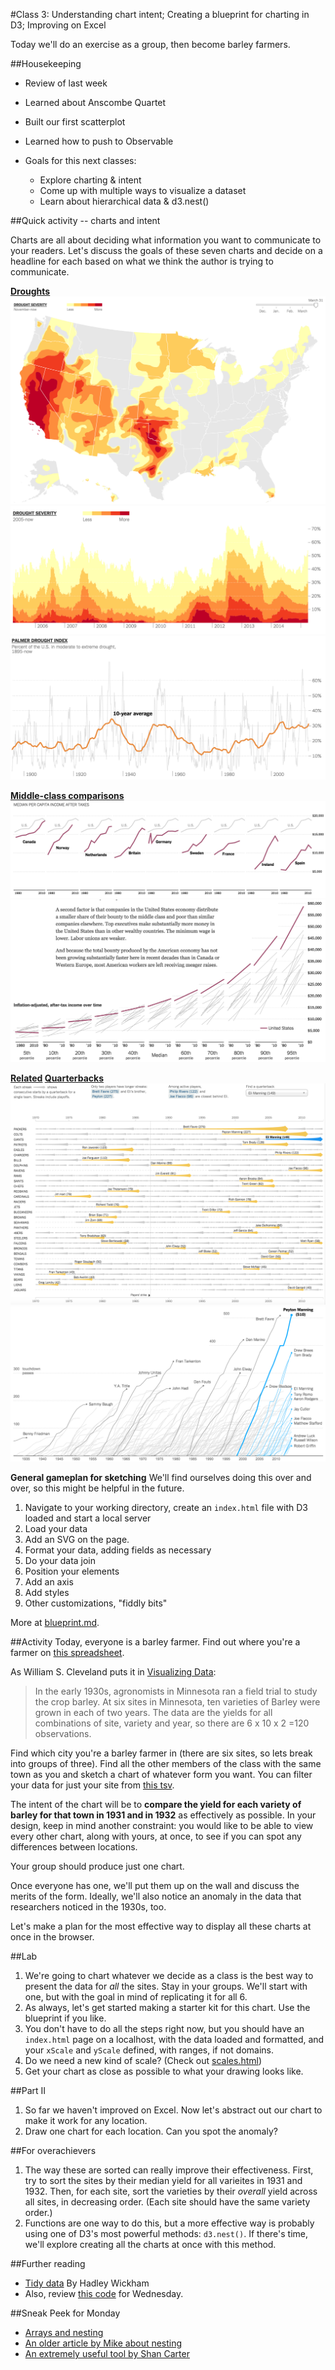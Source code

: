 #Class 3: Understanding chart intent; Creating a blueprint for charting in D3; Improving on Excel

Today we'll do an exercise as a group, then become barley farmers.

##Housekeeping

 * Review of last week
  * Learned about Anscombe Quartet
  * Built our first scatterplot
  * Learned how to push to Observable 

 * Goals for this next classes:
 	* Explore charting & intent
 	* Come up with multiple ways to visualize a dataset
 	* Learn about hierarchical data & d3.nest()


##Quick activity -- charts and intent

Charts are all about deciding what information you want to communicate to your readers. Let's discuss the goals of these seven charts and decide on a headline for each based on what we think the author is trying to communicate.

**[Droughts](http://www.nytimes.com/interactive/2014/upshot/mapping-the-spread-of-drought-across-the-us.html)**
<img src="images/drought1.png">
<img src="images/drought2.png">
<img src="images/drought3.png">

**[Middle-class comparisons](http://www.nytimes.com/2014/04/23/upshot/the-american-middle-class-is-no-longer-the-worlds-richest.html)**
<img src="images/middle-class-1.png">
<img src="images/middle-class-2.png">

**[Related](http://www.nytimes.com/newsgraphics/2013/09/28/eli-manning-milestone/) [Quarterbacks](http://www.nytimes.com/interactive/2014/10/19/upshot/peyton-manning-breaks-touchdown-passing-record.html)**
<img src="images/qb-streaks.png">
<img src="images/peyton-manning.png">


**General gameplan for sketching**
We'll find ourselves doing this over and over, so this might be helpful in the future.
 1. Navigate to your working directory, create an `index.html` file with D3 loaded and start a local server
 2. Load your data
 3. Add an SVG on the page.
 4. Format your data, adding fields as necessary
 5. Do your data join
 6. Position your elements 
 7. Add an axis
 8. Add styles
 9. Other customizations, "fiddly bits"

More at [blueprint.md](blueprint.md).

##Activity
Today, everyone is a barley farmer. Find out where you're a farmer on [this spreadsheet](https://docs.google.com/spreadsheets/d/1UFnNp1AShDhfVGlaxYY_rRAgM7VXigDmYv8usmufXn4/edit#gid=0).

As William S. Cleveland puts it in [Visualizing Data](https://books.google.com/books/about/Visualizing_Data.html?id=V-dQAAAAMAAJ):

 > In the early 1930s, agronomists in Minnesota ran a field trial to study the crop barley. At six sites in Minnesota, ten varieties of Barley were grown in each of two years. The data are the yields for all combinations of site, variety and year, so there are 6 x 10 x 2 =120 observations.

Find which city you're a barley farmer in (there are six sites, so lets break into groups of three). Find all the other members of the class with the same town as you and sketch a chart of whatever form you want. You can filter your data for just your site from [this tsv](barley.tsv).

The intent of the chart will be to **compare the yield for each variety of barley for that town in 1931 and in 1932** as effectively as possible. In your design, keep in mind another constraint: you would like to be able to view every other chart, along with yours, at once, to see if you can spot any differences between locations.

Your group should produce just one chart.

Once everyone has one, we'll put them up on the wall and discuss the merits of the form. Ideally, we'll also notice an anomaly in the data that researchers noticed in the 1930s, too.

Let's make a plan for the most effective way to display all these charts at once in the browser.  

##Lab
 1. We're going to chart whatever we decide as a class is the best way to present the data for *all* the sites. Stay in your groups. We'll start with one, but with the goal in mind of replicating it for all 6.
 2. As always, let's get started making a starter kit for this chart. Use the blueprint if you like.
 3. You don't have to do all the steps right now, but you should have an `index.html` page on a localhost, with the data loaded and formatted, and your `xScale` and `yScale` defined, with ranges, if not domains. 
 4. Do we need a new kind of scale? (Check out [scales.html](views/scales.html))
 5. Get your chart as close as possible to what your drawing looks like.

##Part II
 1. So far we haven't improved on Excel. Now let's abstract out our chart to make it work for any location. 
 2. Draw one chart for each location. Can you spot the anomaly?

##For overachievers
1. The way these are sorted can really improve their effectiveness. First, try to sort the sites by their median yield for all varieites in 1931 and 1932. Then, for each site, sort the varieties by their *overall* yield across all sites, in decreasing order. (Each site should have the same variety order.)
2. Functions are one way to do this, but a more effective way is probably using one of D3's most powerful methods: `d3.nest()`. If there's time, we'll explore creating all the charts at once with this method.

##Further reading
 * [Tidy data](http://www.jstatsoft.org/v59/i10/paper) By Hadley Wickham
 * Also, review [this code](https://bl.ocks.org/mbostock/0533f44f2cfabecc5e3a) for Wednesday. 

##Sneak Peek for Monday
 * [Arrays and nesting](https://github.com/mbostock/d3/wiki/Arrays#-nest)
 * [An older article by Mike about nesting](http://bost.ocks.org/mike/nest/)
 * [An extremely useful tool by Shan Carter](http://bl.ocks.org/shancarter/raw/4748131/)


